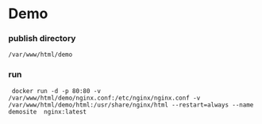# Demo

###  publish directory

    /var/www/html/demo

### run

     docker run -d -p 80:80 -v /var/www/html/demo/nginx.conf:/etc/nginx/nginx.conf -v /var/www/html/demo/html:/usr/share/nginx/html --restart=always --name demosite  nginx:latest